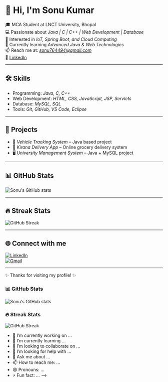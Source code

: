 # 👋 Hi, I'm Sonu Kumar  

🎓 MCA Student at LNCT University, Bhopal  
💻 Passionate about *Java | C | C++ | Web Development | Database*  
🚀 Interested in *IoT, Spring Boot, and Cloud Computing*  
🌱 Currently learning *Advanced Java & Web Technologies*  
📫 Reach me at: *sonu764494@gmail.com*  
🔗 [LinkedIn](https://www.linkedin.com/in/sonu-kumar-8760)  

---

## 🛠 Skills  
- Programming: *Java, C, C++*  
- Web Development: *HTML, CSS, JavaScript, JSP, Servlets*  
- Database: *MySQL, SQL*  
- Tools: *Git, GitHub, VS Code, Eclipse*  

---

## 📂 Projects  
- 🚗 *Vehicle Tracking System* – Java based project  
- 🛒 *Kirana Delivery App* – Online grocery delivery system  
- 🖥 *University Management System* – Java + MySQL project  

---

## 📊 GitHub Stats  
![Sonu's GitHub stats](https://github-readme-stats.vercel.app/api?username=sonukumar8799&show_icons=true&theme=radical)  

---

## 🔥 Streak Stats  
![GitHub Streak](https://streak-stats.demolab.com?user=sonukumar8799&theme=radical)  

---

## 🌐 Connect with me  
[![LinkedIn](https://img.shields.io/badge/LinkedIn-blue?style=for-the-badge&logo=linkedin)](https://www.linkedin.com/in/sonu-kumar-8760)  
[![Gmail](https://img.shields.io/badge/Email-red?style=for-the-badge&logo=gmail&logoColor=white)](mailto:sonu764494@gmail.com)  

---
✨ Thanks for visiting my profile! ✨

### 📊 GitHub Stats
![Sonu's GitHub stats](https://github-readme-stats.vercel.app/api?username=sonukumar8799&show_icons=true&theme=radical)

### 🔥 Streak Stats
![GitHub Streak](https://streak-stats.demolab.com?user=sonukumar8799&theme=radical)

- 🔭 I’m currently working on ...
- 🌱 I’m currently learning ...
- 👯 I’m looking to collaborate on ...
- 🤔 I’m looking for help with ...
- 💬 Ask me about ...
- 📫 How to reach me: ...
- 😄 Pronouns: ...
- ⚡ Fun fact: ...
-->
